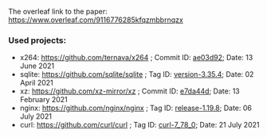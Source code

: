 The overleaf link to the paper: https://www.overleaf.com/9116776285kfqzmbbrnqzx

### Used projects:
 - x264: https://github.com/ternava/x264 ; Commit ID: [ae03d92](https://github.com/mirror/x264/tree/ae03d92b52bb7581df2e75d571989cb1ecd19cbd); Date: 13 June 2021
 - sqlite: https://github.com/sqlite/sqlite ; Tag ID: [version-3.35.4](https://github.com/ternava/sqlite/releases/tag/version-3.35.4); Date: 02 April 2021
 - xz: https://github.com/xz-mirror/xz ; Commit ID: [e7da44d](https://github.com/xz-mirror/xz/tree/e7da44d5151e21f153925781ad29334ae0786101); Date: 13 February 2021
 - nginx: https://github.com/nginx/nginx ; Tag ID: [release-1.19.8](https://github.com/nginx/nginx/releases/tag/release-1.21.1); Date: 06 July 2021
 - curl: https://github.com/curl/curl ; Tag ID: [curl-7_78_0](https://github.com/curl/curl/releases/tag/curl-7_78_0); Date: 21 July 2021
